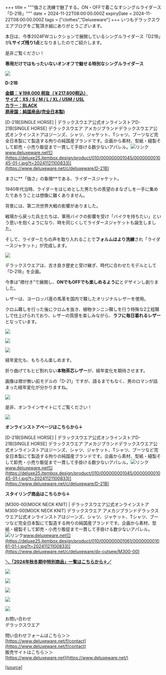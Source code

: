 +++
title = """強さと洗練で魅了する。ON・OFFで着こなすシングルライダース「D-21B」"""
date = 2024-11-22T08:00:00.000Z
expiryDate = 2024-11-22T08:00:00.000Z
tags = ["clothes","Deluxeware"]
+++
いつもデラックスウエアブログをご覧頂き誠にありがとうございます。

本日は、今季2024FWコレクションで展開しているシングルライダース「D21B」が**Lサイズ残り1点**となりましたのでご紹介します。

是非ご覧ください！

**専用だけではもったいないオンオフで魅せる特別なシングルライダース**

[![](https://stat.ameba.jp/user_images/20241122/15/deluxeware/92/bc/j/o1199159815512947614.jpg)](https://stat.ameba.jp/user_images/20241122/15/deluxeware/92/bc/j/o1199159815512947614.jpg)

**D-21B**

**[金額：￥198,000 税抜（￥217,800税込）](https://www.deluxeware.net/c/deluxeware/D-21B)  
[サイズ：XS / S / M / L / XL / USM / USL](https://www.deluxeware.net/c/deluxeware/D-21B)  
[カラー：BLACK](https://www.deluxeware.net/c/deluxeware/D-21B)  
[原産国：純国産品(完全日本製)](https://www.deluxeware.net/c/deluxeware/D-21B)**

[D-21B\[SINGLE HORSE\] | デラックスウエア公式オンラインストアD-21B\[SINGLE HORSE\] デラックスウエア アメカジブランドデラックスウエア公式オンラインストアはジーンズ、シャツ、ジャケット、Tシャツ、ブーツなど完全日本製にて製造する拘りの純国産ブランドです。企画から素材、型紙・縫製そして卸売・小売り販促まで一貫して手掛ける数少ないアパレル。![リンク](https://c.stat100.ameba.jp/ameblo/symbols/v3.20.0/svg/gray/editor_link.svg)www.deluxeware.net![](https://deluxe25.itembox.design/product/010/000000001045/000000001045-01-l.jpg?t=20241121100833)](https://www.deluxeware.net/c/deluxeware/D-21B)

まさに**「強さ」の象徴**である、ライダースジャケット。

1940年代当時、ライダーをはじめとした男たちの羨望のまなざしを一手に集めたであろうことは想像に難くありません。

背景には、第二次世界大戦の影響がありました。

戦場から戻った兵士たちは、軍用バイクの影響を受け「バイクを持ちたい」という思いを抱くようになり、時を同じくしてライダースジャケットも誕生しました。

そして、ライダーたちの声を取り入れることで**フォルムはより洗練**され「ライダースジャケット」が完成します。

[![](https://stat.ameba.jp/user_images/20241122/15/deluxeware/7c/80/j/o1199159815512943022.jpg)](https://stat.ameba.jp/user_images/20241122/15/deluxeware/7c/80/j/o1199159815512943022.jpg)

デラックスウエアは、古き良き歴史と受け継ぎ、時代に合わせたモデルとして「D-21B」を企画。

今季は”襟付き”で展開し、**ONでもOFFでも楽しめるように**とデザインし創りました。

レザーは、ヨーロッパ産の馬革を国内で鞣したオリジナルレザーを使用。

クロム鞣しを行った後にクロムを抜き、植物タンニン鞣しを行う特殊な2工程鞣しで仕上げられており、レザーの質感を楽しみながら、**ラフに毎日着れるレザー**となっています。

![](https://stat.ameba.jp/user_images/20241017/15/deluxeware/3a/54/j/o0800120015499004010.jpg?caw=800)

[![](https://stat.ameba.jp/user_images/20241122/15/deluxeware/0f/79/j/o1199159815512943018.jpg)](https://stat.ameba.jp/user_images/20241122/15/deluxeware/0f/79/j/o1199159815512943018.jpg)

[![](https://stat.ameba.jp/user_images/20241122/15/deluxeware/7b/f3/j/o1199159815512943026.jpg)](https://stat.ameba.jp/user_images/20241122/15/deluxeware/7b/f3/j/o1199159815512943026.jpg)

経年変化も、もちろん楽しめます。

折り曲げてもヒビ割れない**本物茶芯レザー**が、経年変化を期待させます。

画像は襟が無い前モデルの「D-21」ですが、語るまでもなく、男のロマンが詰まった経年変化が分かりますね。

![](https://stat.ameba.jp/user_images/20241116/18/deluxeware/a1/5e/j/o1168155815510726556.jpg?caw=800)

是非、オンラインサイトにてご覧ください！

![](https://deluxe25.itembox.design/product/010/000000001045/000000001045-01-l.jpg?t=20241121100833)

**オンラインストアページはこちらから↓**

[D-21B\[SINGLE HORSE\] | デラックスウエア公式オンラインストアD-21B\[SINGLE HORSE\] デラックスウエア アメカジブランドデラックスウエア公式オンラインストアはジーンズ、シャツ、ジャケット、Tシャツ、ブーツなど完全日本製にて製造する拘りの純国産ブランドです。企画から素材、型紙・縫製そして卸売・小売り販促まで一貫して手掛ける数少ないアパレル。![リンク](https://c.stat100.ameba.jp/ameblo/symbols/v3.20.0/svg/gray/editor_link.svg)www.deluxeware.net![](https://deluxe25.itembox.design/product/010/000000001045/000000001045-01-l.jpg?t=20241121100833)](https://www.deluxeware.net/c/deluxeware/D-21B)

**スタイリング商品はこちらから↓**

[M300-00\[MOCK NECK KNIT\] | デラックスウエア公式オンラインストアM300-00\[MOCK NECK KNIT\] デラックスウエア アメカジブランドデラックスウエア公式オンラインストアはジーンズ、シャツ、ジャケット、Tシャツ、ブーツなど完全日本製にて製造する拘りの純国産ブランドです。企画から素材、型紙・縫製そして卸売・小売り販促まで一貫して手掛ける数少ないアパレル。![リンク](https://c.stat100.ameba.jp/ameblo/symbols/v3.20.0/svg/gray/editor_link.svg)www.deluxeware.net![](https://deluxe25.itembox.design/product/010/000000001061/000000001061-01-l.jpg?t=20241121100833)](https://www.deluxeware.net/c/deluxeware/dx-cutsew/M300-00)

[**＼「2024年秋冬期中特別商品」一覧はこちらから↓／**](https://www.deluxeware.net/c/2024FWreserveall2)

[![](https://stat.ameba.jp/user_images/20241116/15/deluxeware/da/96/j/o0800080015510646428.jpg?caw=800)](https://www.deluxeware.net/c/2024FWreserveall2)

[![](https://stat.ameba.jp/user_images/20241116/16/deluxeware/4a/05/j/o1200050015510661447.jpg?caw=800)](https://www.deluxeware.net/c/deluxeware/D-26)

[![](https://stat.ameba.jp/user_images/20240315/15/deluxeware/04/7f/j/o0800026015413271803.jpg?caw=800)](https://www.instagram.com/deluxeware/?hl=ja)

[![](https://stat.ameba.jp/user_images/20220415/12/deluxeware/3b/ce/j/o0800026015103175481.jpg?caw=800)](https://www.deluxeware.net/f/headstore)

[![](https://stat.ameba.jp/user_images/20220415/12/deluxeware/d7/c6/j/o0800026015103175487.jpg?caw=800)](https://www.deluxeware.net/)

お問い合わせ  
デラックスウエア

問い合わせフォームはこちら＞＞  
[https://www.deluxeware.net/f/contact](https://www.deluxeware.net/f/contact)  
販売サイトはこちら＞＞  
[https://www.deluxeware.net](https://www.deluxeware.net/)

[[source]](https://ameblo.jp/deluxeware/entry-12875963187.html)
